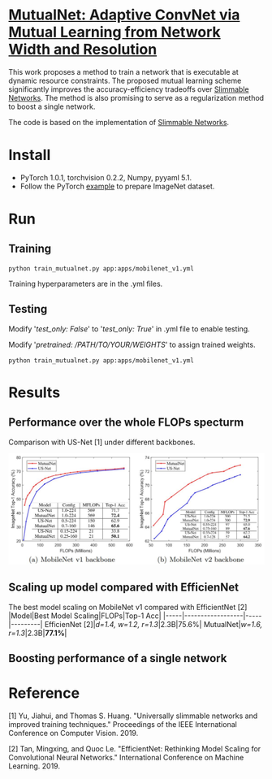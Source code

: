 # [MutualNet: Adaptive ConvNet via Mutual Learning from Network Width and Resolution](https://arxiv.org/abs/1909.12978)
This work proposes a method to train a network that is executable at dynamic resource constraints. The proposed mutual learning scheme significantly improves the accuracy-efficiency tradeoffs over [Slimmable Networks](https://github.com/JiahuiYu/slimmable_networks). The method is also promising to serve as a regularization method to boost a single network.

The code is based on the implementation of [Slimmable Networks](https://github.com/JiahuiYu/slimmable_networks).
# Install
- PyTorch 1.0.1, torchvision 0.2.2, Numpy, pyyaml 5.1.
- Follow the PyTorch [example](https://github.com/pytorch/examples/tree/master/imagenet) to prepare ImageNet dataset.
# Run
## Training
```
python train_mutualnet.py app:apps/mobilenet_v1.yml
```
Training hyperparameters are in the .yml files.
## Testing

Modify '*test_only: False*' to '*test_only: True*' in .yml file to enable testing.

Modify '*pretrained: /PATH/TO/YOUR/WEIGHTS*' to assign trained weights.
```
python train_mutualnet.py app:apps/mobilenet_v1.yml
```
# Results
## Performance over the whole FLOPs specturm
Comparison with US-Net \[1\] under different backbones.

![Results compared with US-Net](imgs/result1.JPG)
## Scaling up model compared with EfficienNet
The best model scaling on MobileNet v1 compared with EfficientNet \[2\]
|Model|Best Model Scaling|FLOPs|Top-1 Acc|
|-----|------------------|-----|---------|
EfficienNet \[2\]|*d=1.4, w=1.2, r=1.3*|2.3B|75.6%|
MutualNet|*w=1.6, r=1.3*|2.3B|**77.1%**|
## Boosting performance of a single network

# Reference
\[1\] Yu, Jiahui, and Thomas S. Huang. "Universally slimmable networks and improved training techniques." Proceedings of the IEEE International Conference on Computer Vision. 2019.

\[2\] Tan, Mingxing, and Quoc Le. "EfficientNet: Rethinking Model Scaling for Convolutional Neural Networks." International Conference on Machine Learning. 2019.
